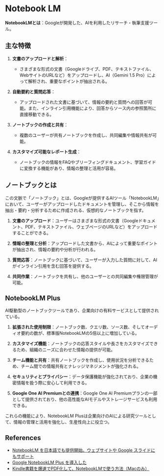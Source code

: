# Notebook LM

**NotebookLMとは**：Googleが開発した、AIを利用したリサーチ・執筆支援ツール。

## 主な特徴

1. **文書のアップロードと解析**：
   - さまざまな形式の文書（Googleドライブ、PDF、テキストファイル、WebサイトのURLなど）をアップロードし、AI（Gemini 1.5 Pro）によって解析され、重要なポイントが抽出される。

2. **自動要約と質問応答**：
   - アップロードされた文書に基づいて、情報の要約と質問への回答が可能。また、インライン引用機能により、回答からソース内の参照箇所に直接移動できる。

3. **ノートブックの作成と共有**：
   - 複数のユーザーが共有ノートブックを作成し、共同編集や情報共有が可能。

4. **カスタマイズ可能なレポート生成**：
   - ノートブックの情報をFAQやブリーフィングドキュメント、学習ガイドに変換する機能があり、情報の整理と活用が容易。

## ノートブックとは

この文脈で「ノートブック」とは、Googleが提供するAIツール「NotebookLM」において、ユーザーがアップロードしたドキュメントを管理し、そこから情報を抽出・要約・分析するために作成される、仮想的なノートブックを指す。

1. **文書のアップロード**：ユーザーはさまざまな形式の文書（Googleドキュメント、PDF、テキストファイル、ウェブページのURLなど）をアップロードすることができる。

2. **情報の整理と分析**：アップロードした文書から、AIによって重要なポイントが抽出され、情報の要約や分析が行われる。

3. **質問応答**：ノートブックに基づいて、ユーザーが入力した質問に対して、AIがインライン引用を含む回答を提供する。

4. **共同作業**：ノートブックを共有し、他のユーザーとの共同編集や権限管理が可能。

## NotebookLM Plus

AI駆動型のノートブックツールであり、企業向けの有料サービスとして提供されている。

1. **拡張された使用制限**：ノートブック数、クエリ数、ソース数、そしてオーディオ要約の数が、標準版NotebookLMの5倍以上に増加している。

2. **カスタマイズ機能**：ノートブックの応答スタイルや長さをカスタマイズできるため、組織のニーズに合わせた情報の提供が可能。

3. **チーム機能と共有**：共有ノートブックを作成し、使用状況を分析できるため、チーム間での情報共有とナレッジマネジメントが強化される。

4. **セキュリティとプライバシー**：データ保護機能が強化されており、企業の機密情報を扱う際に安心して利用できる。

5. **Google One AI Premiumとの連携**：Google One AI Premiumプランの一部として提供されており、他の高性能なAIモデルやストレージサービスも利用できる。

これらの機能により、NotebookLM Plusは企業向けのAIによる研究ツールとして、情報の管理と活用を強化し、生産性向上に役立つ。

## References

- [NotebookLM を日本語でも提供開始。ウェブサイトや Google スライドにもサポート](https://blog.google/intl/ja-jp/company-news/technology/notebooklm-google/)
- [Google NotebookLM Plus を導入した](https://voluntas.ghost.io/google-notebooklm-plus-introduction/)
- [Kindle書籍を爆速でPDF化して、NotebookLMで使う方法（Macのみ）](https://note.com/iam_shin/n/n4ed9e551b428)
